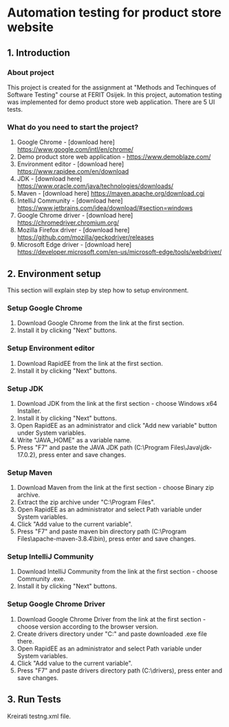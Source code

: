 # Automation testing for product store website

## 1. Introduction

### About project

This project is created for the assignment at "Methods and Techinques of Software Testing" course at FERIT Osijek.
In this project, automation testing was implemented for demo product store web application.
There are 5 UI tests.

### What do you need to start the project?

1. Google Chrome - [download here] https://www.google.com/intl/en/chrome/
2. Demo product store web application - https://www.demoblaze.com/
3. Environment editor - [download here] https://www.rapidee.com/en/download
4. JDK - [download here] https://www.oracle.com/java/technologies/downloads/
5. Maven - [download here] https://maven.apache.org/download.cgi
6. IntelliJ Community - [download here] https://www.jetbrains.com/idea/download/#section=windows
7. Google Chrome driver - [download here] https://chromedriver.chromium.org/
8. Mozilla Firefox driver - [download here] https://github.com/mozilla/geckodriver/releases
9. Microsoft Edge driver - [download here] https://developer.microsoft.com/en-us/microsoft-edge/tools/webdriver/

## 2. Environment setup

This section will explain step by step how to setup environment.

### Setup Google Chrome

1. Download Google Chrome from the link at the first section.
2. Install it by clicking "Next" buttons.

### Setup Environment editor

1. Download RapidEE from the link at the first section.
2. Install it by clicking "Next" buttons.

### Setup JDK

1. Download JDK from the link at the first section - choose Windows x64 Installer.
2. Install it by clicking "Next" buttons.
3. Open RapidEE as an administrator and click "Add new variable" button under System variables.
4. Write "JAVA_HOME" as a variable name.
5. Press "F7" and paste the JAVA JDK path (C:\Program Files\Java\jdk-17.0.2), press enter and save changes.

### Setup Maven

1. Download Maven from the link at the first section - choose Binary zip archive.
2. Extract the zip archive under "C:\Program Files".
3. Open RapidEE as an administrator and select Path variable under System variables.
4. Click "Add value to the current variable".
5. Press "F7" and paste maven bin directory path (C:\Program Files\apache-maven-3.8.4\bin), press enter and save changes.

### Setup IntelliJ Community

1. Download IntelliJ Community from the link at the first section - choose Community .exe.
2. Install it by clicking "Next" buttons.

### Setup Google Chrome Driver
1. Download Google Chrome Driver from the link at the first section - choose version according to the browser version.
2. Create drivers directory under "C:" and paste downloaded .exe file there.
3. Open RapidEE as an administrator and select Path variable under System variables.
4. Click "Add value to the current variable".
5. Press "F7" and paste drivers directory path (C:\drivers), press enter and save changes.

## 3. Run Tests

Kreirati testng.xml file.

